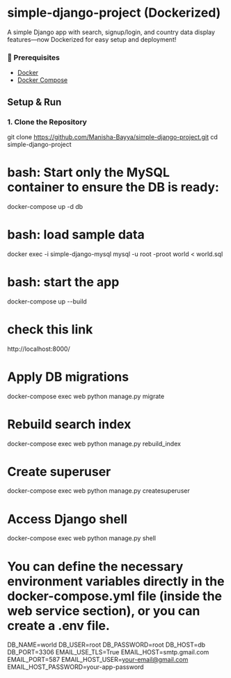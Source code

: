 # simple-django-project (Dockerized)

A simple Django app with search, signup/login, and country data display features—now Dockerized for easy setup and deployment!

### 🔧 Prerequisites

- [Docker](https://docs.docker.com/get-docker/)
- [Docker Compose](https://docs.docker.com/compose/install/)


## Setup & Run

### 1. Clone the Repository

git clone https://github.com/Manisha-Bayya/simple-django-project.git
cd simple-django-project

# bash: Start only the MySQL container to ensure the DB is ready:
docker-compose up -d db

# bash: load sample data
docker exec -i simple-django-mysql mysql -u root -proot world < world.sql

# bash: start the app
docker-compose up --build

# check this link
http://localhost:8000/



# Apply DB migrations
docker-compose exec web python manage.py migrate

# Rebuild search index
docker-compose exec web python manage.py rebuild_index

# Create superuser
docker-compose exec web python manage.py createsuperuser

# Access Django shell
docker-compose exec web python manage.py shell


# You can define the necessary environment variables directly in the docker-compose.yml file (inside the web service section), or you can create a .env file.

DB_NAME=world
DB_USER=root
DB_PASSWORD=root
DB_HOST=db
DB_PORT=3306
EMAIL_USE_TLS=True
EMAIL_HOST=smtp.gmail.com
EMAIL_PORT=587
EMAIL_HOST_USER=your-email@gmail.com
EMAIL_HOST_PASSWORD=your-app-password
